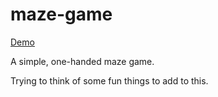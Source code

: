 # maze-game

[Demo](https://maze-game-plum.vercel.app/)

A simple, one-handed maze game. 

Trying to think of some fun things to add to this.
